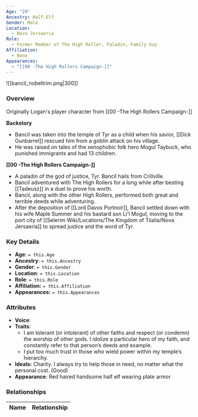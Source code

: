 ```yaml
---
Age: "29"
Ancestry: Half-Elf
Gender: Male
Location:
  - Nova Jersaeria
Role:
  - Former Member of The High Roller, Paladin, Family Guy
Affiliation:
  - None
Appearances:
  - "[[00 -The High Rollers Campaign-]]"
---
```


![[bancil_nobeltrim.png|300]]

### Overview
Originally Logan's player character from [[00 -The High Rollers Campaign-]]

**Backstory** 
- Bancil was taken into the temple of Tyr as a child when his savior, [[Dick Gunbarrel]] rescued him from a goblin attack on his village.
- He was raised on tales of the xenophobic folk hero Mogul Taybuck, who punished immigrants and had 13 children.

**[[00 -The High Rollers Campaign-]]**
- A paladin of the god of justice, Tyr. Bancil hails from Crillville. 
- Bancil adventured with The High Rollers for a long while after besting [[Tadeusz]] in a duel to prove his worth.
- Bancil, along with the other High Rollers, performed both great and terrible deeds while adventuring.
- After the deposition of [[Lord Davos Portnoir]], Bancil settled down with his wife Maple Summer and his bastard son Li'l Mogul, moving to the port city of [[Selerim Wiki/Locations/The Kingdom of Tiialia/Nova Jersaeria]] to spread justice and the word of Tyr.

### Key Details
- **Age**: `= this.Age`
- **Ancestry**: `= this.Ancestry`
- **Gender**: `= this.Gender`
- **Location**: `= this.Location`
- **Role**: `= this.Role`
- **Affiliation:** `= this.Affiliation`
- **Appearances:** `= this.Appearances`

### Attributes
- **Voice**: 
- **Traits**: 
	- I am tolerant (or intolerant) of other faiths and respect (or condemn) the worship of other gods. I idolize a particular hero of my faith, and constantly refer to that person’s deeds and example. 
	- I put too much trust in those who wield power within my temple’s hierarchy.
- **Ideals:** Charity. I always try to help those in need, no matter what the personal cost. (Good)
- **Appearance**: Red haired handsome half elf wearing plate armor

### Relationships

| Name  | Relationship |
| ----- | ------------ |
